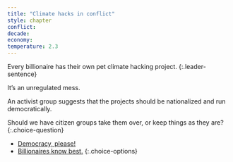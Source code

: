 ```yaml
---
title: "Climate hacks in conflict"
style: chapter
conflict: 
decade: 
economy: 
temperature: 2.3
---
```


Every billionaire has their own pet climate hacking project.
{:.leader-sentence}

It’s an unregulated mess.

An activist group suggests that the projects should be nationalized and run democratically.

Should we have citizen groups take them over, or keep things as they are?
{:.choice-question}

- [Democracy, please!](chapter_democratic-takeover.html)
- [Billionaires know best.](chapter_monocorp-cities.html)
{:.choice-options}
